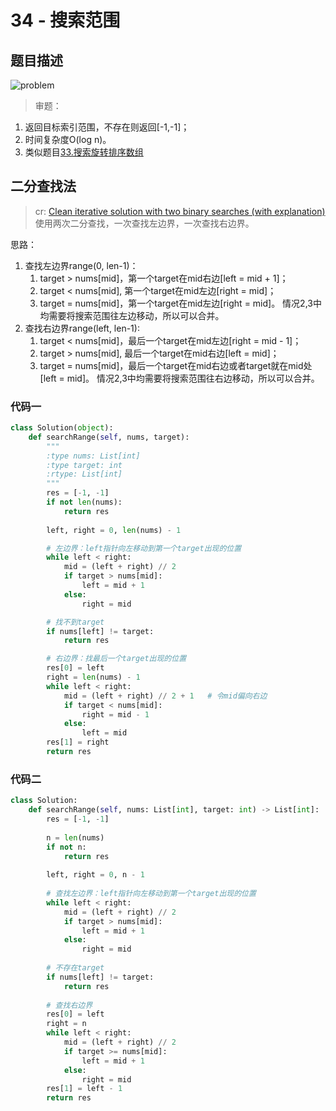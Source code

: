 # 34 - 搜索范围

## 题目描述
![problem](images/34.png)

>审题：
1. 返回目标索引范围，不存在则返回[-1,-1]；
2. 时间复杂度O(log n)。
3. 类似题目[33.搜索旋转排序数组](https://github.com/Rosevil1874/LeetCode/tree/master/Python-Solution/33_Search-in-Rotated-Sorted-Array)


## 二分查找法
>cr: [Clean iterative solution with two binary searches (with explanation)](https://leetcode.com/problems/search-for-a-range/discuss/14699/Clean-iterative-solution-with-two-binary-searches-(with-explanation))  
使用两次二分查找，一次查找左边界，一次查找右边界。

思路：
1. 查找左边界range(0, len-1)：
    1. target > nums[mid]，第一个target在mid右边[left = mid + 1]；
    2. target < nums[mid], 第一个target在mid左边[right = mid]；
    3. target = nums[mid]，第一个target在mid左边[right = mid]。
    情况2,3中均需要将搜索范围往左边移动，所以可以合并。
2. 查找右边界range(left, len-1):
    1. target < nums[mid]，最后一个target在mid左边[right = mid - 1]；
    2. target > nums[mid], 最后一个target在mid右边[left = mid]；
    3. target = nums[mid]，最后一个target在mid右边或者target就在mid处[left = mid]。
    情况2,3中均需要将搜索范围往右边移动，所以可以合并。

### 代码一
```python
class Solution(object):
    def searchRange(self, nums, target):
        """
        :type nums: List[int]
        :type target: int
        :rtype: List[int]
        """
        res = [-1, -1]
        if not len(nums):
            return res
        
        left, right = 0, len(nums) - 1

        # 左边界：left指针向左移动到第一个target出现的位置
        while left < right:
            mid = (left + right) // 2
            if target > nums[mid]:
                left = mid + 1
            else:
                right = mid

        # 找不到target
        if nums[left] != target:
            return res

        # 右边界：找最后一个target出现的位置
        res[0] = left
        right = len(nums) - 1
        while left < right:
            mid = (left + right) // 2 + 1   # 令mid偏向右边
            if target < nums[mid]:
                right = mid - 1
            else:
                left = mid
        res[1] = right
        return res
```


### 代码二
```python
class Solution:
    def searchRange(self, nums: List[int], target: int) -> List[int]:
        res = [-1, -1]
        
        n = len(nums)
        if not n:
            return res
        
        left, right = 0, n - 1
        
        # 查找左边界：left指针向左移动到第一个target出现的位置
        while left < right:
            mid = (left + right) // 2
            if target > nums[mid]:
                left = mid + 1
            else:
                right = mid
            
        # 不存在target
        if nums[left] != target:
            return res
        
        # 查找右边界
        res[0] = left
        right = n
        while left < right:
            mid = (left + right) // 2
            if target >= nums[mid]:
                left = mid + 1
            else:
                right = mid
        res[1] = left - 1
        return res
```